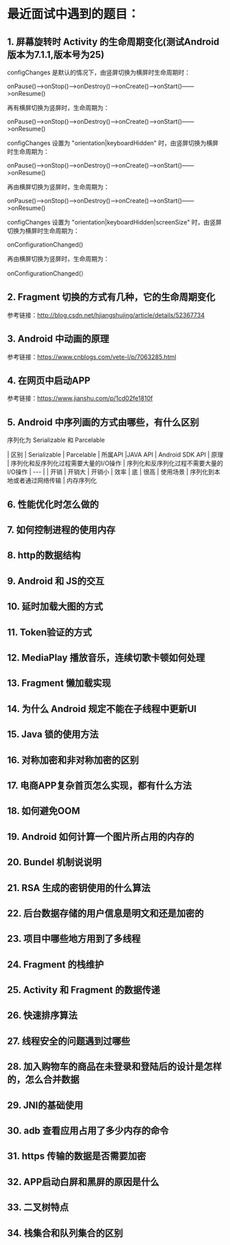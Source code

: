 # 最近面试中遇到的题目：
## 1. 屏幕旋转时 Activity 的生命周期变化(测试Android版本为7.1.1,版本号为25)

   configChanges 是默认的情况下，由竖屏切换为横屏时生命周期时：
   
   onPause()——>onStop()——>onDestroy()——>onCreate()——>onStart()——>onResume()
   
   再有横屏切换为竖屏时，生命周期为：
   
   onPause()——>onStop()——>onDestroy()——>onCreate()——>onStart()——>onResume()
   
   configChanges 设置为 "orientation|keyboardHidden" 时，由竖屏切换为横屏时生命周期为：
   
   onPause()——>onStop()——>onDestroy()——>onCreate()——>onStart()——>onResume()
   
   再由横屏切换为竖屏时，生命周期为：
   
   onPause()——>onStop()——>onDestroy()——>onCreate()——>onStart()——>onResume()
   
   configChanges 设置为 "orientation|keyboardHidden|screenSize" 时，由竖屏切换为横屏时生命周期为：
   
   onConfigurationChanged()
   
   再由横屏切换为竖屏时，生命周期为：
   
   onConfigurationChanged(）
  
## 2. Fragment 切换的方式有几种，它的生命周期变化
 参考链接：<http://blog.csdn.net/hjiangshujing/article/details/52367734>
  
## 3. Android 中动画的原理
 参考链接：<https://www.cnblogs.com/vete-l/p/7063285.html>

## 4. 在网页中启动APP
 参考链接：<https://www.jianshu.com/p/1cd02fe1810f>
 
## 5. Android 中序列画的方式由哪些，有什么区别

   序列化为 Serializable 和 Parcelable

| 区别 | Serializable | Parcelable
| 所属API |JAVA API | Android SDK API
| 原理 | 序列化和反序列化过程需要大量的I/O操作 | 序列化和反序列化过程不需要大量的I/O操作
| --- |
| 开销 | 开销大 | 开销小
| 效率 | 底 | 很高
| 使用场景 | 序列化到本地或者通过网络传输 | 内存序列化
    
## 6. 性能优化时怎么做的

## 7. 如何控制进程的使用内存

## 8. http的数据结构

## 9. Android 和 JS的交互

## 10. 延时加载大图的方式

## 11. Token验证的方式

## 12. MediaPlay 播放音乐，连续切歌卡顿如何处理

## 13. Fragment 懒加载实现

## 14. 为什么 Android 规定不能在子线程中更新UI

## 15. Java 锁的使用方法

## 16. 对称加密和非对称加密的区别

## 17. 电商APP复杂首页怎么实现，都有什么方法

## 18. 如何避免OOM

## 19. Android 如何计算一个图片所占用的内存的

## 20. Bundel 机制说说明

## 21. RSA 生成的密钥使用的什么算法

## 22. 后台数据存储的用户信息是明文和还是加密的

## 23. 项目中哪些地方用到了多线程

## 24. Fragment 的栈维护

## 25. Activity 和 Fragment 的数据传递

## 26. 快速排序算法

## 27. 线程安全的问题遇到过哪些

## 28. 加入购物车的商品在未登录和登陆后的设计是怎样的，怎么合并数据

## 29. JNI的基础使用

## 30. adb 查看应用占用了多少内存的命令

## 31. https 传输的数据是否需要加密

## 32. APP启动白屏和黑屏的原因是什么

## 33. 二叉树特点

## 34. 栈集合和队列集合的区别
